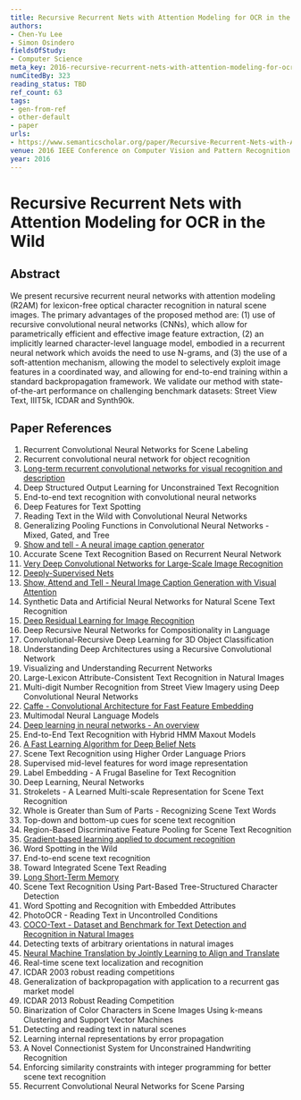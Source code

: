 ```yaml
---
title: Recursive Recurrent Nets with Attention Modeling for OCR in the Wild
authors:
- Chen-Yu Lee
- Simon Osindero
fieldsOfStudy:
- Computer Science
meta_key: 2016-recursive-recurrent-nets-with-attention-modeling-for-ocr-in-the-wild
numCitedBy: 323
reading_status: TBD
ref_count: 63
tags:
- gen-from-ref
- other-default
- paper
urls:
- https://www.semanticscholar.org/paper/Recursive-Recurrent-Nets-with-Attention-Modeling-in-Lee-Osindero/a8c9d85147039ca54b0439cde05ef8c33efecf00?sort=total-citations
venue: 2016 IEEE Conference on Computer Vision and Pattern Recognition (CVPR)
year: 2016
---
```


# Recursive Recurrent Nets with Attention Modeling for OCR in the Wild

## Abstract

We present recursive recurrent neural networks with attention modeling (R2AM) for lexicon-free optical character recognition in natural scene images. The primary advantages of the proposed method are: (1) use of recursive convolutional neural networks (CNNs), which allow for parametrically efficient and effective image feature extraction, (2) an implicitly learned character-level language model, embodied in a recurrent neural network which avoids the need to use N-grams, and (3) the use of a soft-attention mechanism, allowing the model to selectively exploit image features in a coordinated way, and allowing for end-to-end training within a standard backpropagation framework. We validate our method with state-of-the-art performance on challenging benchmark datasets: Street View Text, IIIT5k, ICDAR and Synth90k.

## Paper References

1. Recurrent Convolutional Neural Networks for Scene Labeling
2. Recurrent convolutional neural network for object recognition
3. [Long-term recurrent convolutional networks for visual recognition and description](2015-long-term-recurrent-convolutional-networks-for-visual-recognition-and-description)
4. Deep Structured Output Learning for Unconstrained Text Recognition
5. End-to-end text recognition with convolutional neural networks
6. Deep Features for Text Spotting
7. Reading Text in the Wild with Convolutional Neural Networks
8. Generalizing Pooling Functions in Convolutional Neural Networks - Mixed, Gated, and Tree
9. [Show and tell - A neural image caption generator](2015-show-and-tell-a-neural-image-caption-generator)
10. Accurate Scene Text Recognition Based on Recurrent Neural Network
11. [Very Deep Convolutional Networks for Large-Scale Image Recognition](2014-vggnet.md)
12. [Deeply-Supervised Nets](2015-deeply-supervised-nets)
13. [Show, Attend and Tell - Neural Image Caption Generation with Visual Attention](2015-show-attend-and-tell-neural-image-caption-generation-with-visual-attention)
14. Synthetic Data and Artificial Neural Networks for Natural Scene Text Recognition
15. [Deep Residual Learning for Image Recognition](2015-resnet.md)
16. Deep Recursive Neural Networks for Compositionality in Language
17. Convolutional-Recursive Deep Learning for 3D Object Classification
18. Understanding Deep Architectures using a Recursive Convolutional Network
19. Visualizing and Understanding Recurrent Networks
20. Large-Lexicon Attribute-Consistent Text Recognition in Natural Images
21. Multi-digit Number Recognition from Street View Imagery using Deep Convolutional Neural Networks
22. [Caffe - Convolutional Architecture for Fast Feature Embedding](2014-caffe-convolutional-architecture-for-fast-feature-embedding)
23. Multimodal Neural Language Models
24. [Deep learning in neural networks - An overview](2015-deep-learning-in-neural-networks-an-overview)
25. End-to-End Text Recognition with Hybrid HMM Maxout Models
26. [A Fast Learning Algorithm for Deep Belief Nets](2006-a-fast-learning-algorithm-for-deep-belief-nets)
27. Scene Text Recognition using Higher Order Language Priors
28. Supervised mid-level features for word image representation
29. Label Embedding - A Frugal Baseline for Text Recognition
30. Deep Learning, Neural Networks
31. Strokelets - A Learned Multi-scale Representation for Scene Text Recognition
32. Whole is Greater than Sum of Parts - Recognizing Scene Text Words
33. Top-down and bottom-up cues for scene text recognition
34. Region-Based Discriminative Feature Pooling for Scene Text Recognition
35. [Gradient-based learning applied to document recognition](1998-lenet5.md)
36. Word Spotting in the Wild
37. End-to-end scene text recognition
38. Toward Integrated Scene Text Reading
39. [Long Short-Term Memory](1997-long-short-term-memory)
40. Scene Text Recognition Using Part-Based Tree-Structured Character Detection
41. Word Spotting and Recognition with Embedded Attributes
42. PhotoOCR - Reading Text in Uncontrolled Conditions
43. [COCO-Text - Dataset and Benchmark for Text Detection and Recognition in Natural Images](2016-coco-text-dataset-and-benchmark-for-text-detection-and-recognition-in-natural-images)
44. Detecting texts of arbitrary orientations in natural images
45. [Neural Machine Translation by Jointly Learning to Align and Translate](2015-neural-machine-translation-by-jointly-learning-to-align-and-translate)
46. Real-time scene text localization and recognition
47. ICDAR 2003 robust reading competitions
48. Generalization of backpropagation with application to a recurrent gas market model
49. ICDAR 2013 Robust Reading Competition
50. Binarization of Color Characters in Scene Images Using k-means Clustering and Support Vector Machines
51. Detecting and reading text in natural scenes
52. Learning internal representations by error propagation
53. A Novel Connectionist System for Unconstrained Handwriting Recognition
54. Enforcing similarity constraints with integer programming for better scene text recognition
55. Recurrent Convolutional Neural Networks for Scene Parsing
